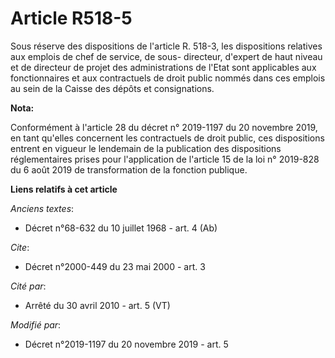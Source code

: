 # Article R518-5

Sous réserve des dispositions de l'article R. 518-3, les dispositions relatives aux emplois de chef de service, de sous-
directeur, d'expert de haut niveau et de directeur de projet des administrations de l'Etat sont applicables aux
fonctionnaires et aux contractuels de droit public nommés dans ces emplois au sein de la Caisse des dépôts et consignations.

**Nota:**

Conformément à l'article 28 du décret n° 2019-1197 du 20 novembre 2019, en tant qu'elles concernent les contractuels de droit
public, ces dispositions entrent en vigueur le lendemain de la publication des dispositions réglementaires prises pour
l'application de l'article 15 de la loi n° 2019-828 du 6 août 2019 de transformation de la fonction publique.

**Liens relatifs à cet article**

_Anciens textes_:

  - Décret n°68-632 du 10 juillet 1968 - art. 4 (Ab)

_Cite_:

  - Décret n°2000-449 du 23 mai 2000 - art. 3

_Cité par_:

  - Arrêté du 30 avril 2010 - art. 5 (VT)

_Modifié par_:

  - Décret n°2019-1197 du 20 novembre 2019 - art. 5
